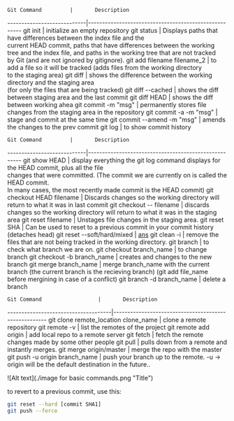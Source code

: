 	Git Command         |       Description
----------------------------|------------------------------------------------------
git init                    | initialize an empty repository
git status                  | Displays paths that have differences between the index file and the <br> current HEAD commit, paths that have differences between the working <br>tree and the index file, and paths in the working tree that are not tracked<br> by Git (and are not ignored by gitignore).
git add filename filename_2 | to add a file so it will be tracked (adds files from the working directory<br> to the staging area)
git diff 		    | shows the difference between the working directory and the staging area<br> (for only the files that are being tracked)
git diff --cached           | shows the diff between staging area and the last commit
git diff HEAD               | shows the diff between working ahea
git commit -m "msg"         | permanently stores file changes from the staging area in the repository
git commit -a -m "msg"      | stage and commit at the same time
git commit --amend -m "msg" | amends the changes to the prev commit
git log                     | to show commit history

	Git Command         |       Description
----------------------------|------------------------------------------------------
git show HEAD 		    | display everything the git log command displays for the HEAD commit, plus all the file<br> changes that were committed. (The commit we are currently on is called the HEAD commit.<br> In many cases, the most recently made commit is the HEAD commit)
git checkout HEAD filename  | Discards changes so the working directory will return to what it was in last commit
git checkout -- filename    | discards changes so the working directory will return to what it was in the staging area
git reset filename          | Unstages file changes in the staging area.
git reset SHA               | Can be used to reset to a previous commit in your commit history (detaches head)
git reset --soft/hard/mixed | [ans](http://stackoverflow.com/a/3528483/4862276)
git clean -i                | remove the files that are not being tracked in the working directory. 
git branch                  | to check what branch we are on.
git checkout branch_name    | to change branch
git checkout -b branch_name | creates and changes to the new branch
git merge branch_name       | merge branch_name with the current branch (the current branch is the recieving branch) (git add file_name before mergining in case of a conflict)
git branch -d branch_name   | delete a branch

	Git Command         	     |       Description
-------------------------------------|------------------------------------------------------
git clone remote_location clone_name | clone a remote repository
git remote -v 			     | list the remotes of the project
git remote add origin <server> 	     | add local repo to a remote server
git fetch 			     | fetch the remote changes made by some other people 
git pull			     | pulls down from a remote and instantly merges.
git merge origin/master 	     | merge the repo with the master
git push -u origin branch_name     | push your branch up to the remote. -u -> origin will be the default destination in the future.. 

![Alt text](./image for basic commands.png "Title")

to revert to a previous commit, use this:
```bash
git reset --hard [commit SHA1] 
git push --force
```
